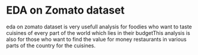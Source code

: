 # EDA on Zomato dataset
eda on zomato dataset is very usefull analysis for foodies who want to taste cuisines of every part of the world which lies in their budgetThis analysis is also for those who want to find the value for money restaurants in various parts of the country for the cuisines.


